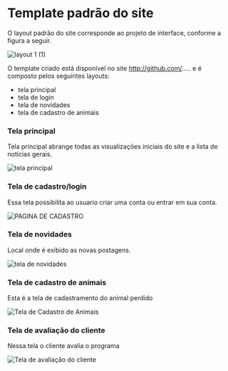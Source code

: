 # Template padrão do site

O layout padrão do site corresponde ao projeto de interface, conforme a figura a seguir.

![layout 1 (1)](https://user-images.githubusercontent.com/103226164/169923652-7e273557-300b-4989-a91f-73cb82564174.png)

O template criado está disponível no site http://github.com/.....  e é composto pelos seguintes 
layouts: 
-  tela principal
-  tela de login
-  tela de novidades
-  tela de cadastro de animais
 
### Tela principal

Tela principal abrange todas as visualizações iniciais do site e a lista de notícias gerais.

![tela principal](https://user-images.githubusercontent.com/103226164/168505624-774be604-266c-47c4-aace-049bf8267d3e.jpeg)

### Tela de cadastro/login

Essa tela possibilita ao usuario criar uma conta ou entrar em sua conta.

![PAGINA DE CADASTRO](https://user-images.githubusercontent.com/103226164/168504772-562b2eb6-90fe-447d-97f0-5a252574feee.jpeg)

### Tela de novidades

Local onde é exibido as novas postagens.

![tela de novidades](https://user-images.githubusercontent.com/103226164/168494333-f914169d-61d7-47aa-989a-cb7a07fdccbd.png)

### Tela de cadastro de animais

Esta é a tela de cadastramento do animal perdido

![Tela de Cadastro de Animais](https://user-images.githubusercontent.com/79429140/169433500-2d8231ee-2ef1-4abf-9399-ee26e9ce2b2f.png)

### Tela de avaliação do cliente

Nessa tela o cliente avalia o programa

![Tela de avaliação do cliente](https://user-images.githubusercontent.com/103541634/170541481-be80e8de-69fe-4ed7-b0dc-d9a60af78992.png)
